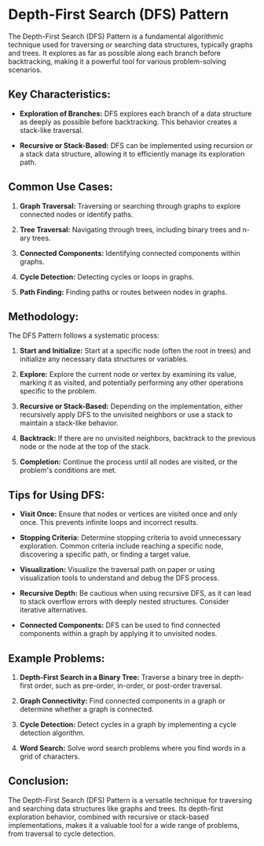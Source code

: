 # Depth-First Search (DFS) Pattern

The Depth-First Search (DFS) Pattern is a fundamental algorithmic technique used for traversing or searching data structures, typically graphs and trees. It explores as far as possible along each branch before backtracking, making it a powerful tool for various problem-solving scenarios.

## Key Characteristics:

- **Exploration of Branches:** DFS explores each branch of a data structure as deeply as possible before backtracking. This behavior creates a stack-like traversal.

- **Recursive or Stack-Based:** DFS can be implemented using recursion or a stack data structure, allowing it to efficiently manage its exploration path.

## Common Use Cases:

1. **Graph Traversal:** Traversing or searching through graphs to explore connected nodes or identify paths.

2. **Tree Traversal:** Navigating through trees, including binary trees and n-ary trees.

3. **Connected Components:** Identifying connected components within graphs.

4. **Cycle Detection:** Detecting cycles or loops in graphs.

5. **Path Finding:** Finding paths or routes between nodes in graphs.

## Methodology:

The DFS Pattern follows a systematic process:

1. **Start and Initialize:** Start at a specific node (often the root in trees) and initialize any necessary data structures or variables.

2. **Explore:** Explore the current node or vertex by examining its value, marking it as visited, and potentially performing any other operations specific to the problem.

3. **Recursive or Stack-Based:** Depending on the implementation, either recursively apply DFS to the unvisited neighbors or use a stack to maintain a stack-like behavior.

4. **Backtrack:** If there are no unvisited neighbors, backtrack to the previous node or the node at the top of the stack.

5. **Completion:** Continue the process until all nodes are visited, or the problem's conditions are met.

## Tips for Using DFS:

- **Visit Once:** Ensure that nodes or vertices are visited once and only once. This prevents infinite loops and incorrect results.

- **Stopping Criteria:** Determine stopping criteria to avoid unnecessary exploration. Common criteria include reaching a specific node, discovering a specific path, or finding a target value.

- **Visualization:** Visualize the traversal path on paper or using visualization tools to understand and debug the DFS process.

- **Recursive Depth:** Be cautious when using recursive DFS, as it can lead to stack overflow errors with deeply nested structures. Consider iterative alternatives.

- **Connected Components:** DFS can be used to find connected components within a graph by applying it to unvisited nodes.

## Example Problems:

1. **Depth-First Search in a Binary Tree:** Traverse a binary tree in depth-first order, such as pre-order, in-order, or post-order traversal.

2. **Graph Connectivity:** Find connected components in a graph or determine whether a graph is connected.

3. **Cycle Detection:** Detect cycles in a graph by implementing a cycle detection algorithm.

4. **Word Search:** Solve word search problems where you find words in a grid of characters.

## Conclusion:

The Depth-First Search (DFS) Pattern is a versatile technique for traversing and searching data structures like graphs and trees. Its depth-first exploration behavior, combined with recursive or stack-based implementations, makes it a valuable tool for a wide range of problems, from traversal to cycle detection.
